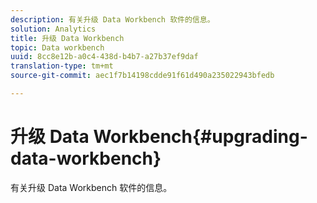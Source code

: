 ```yaml
---
description: 有关升级 Data Workbench 软件的信息。
solution: Analytics
title: 升级 Data Workbench
topic: Data workbench
uuid: 8cc8e12b-a0c4-438d-b4b7-a27b37ef9daf
translation-type: tm+mt
source-git-commit: aec1f7b14198cdde91f61d490a235022943bfedb

---
```



# 升级 Data Workbench{#upgrading-data-workbench}

有关升级 Data Workbench 软件的信息。

